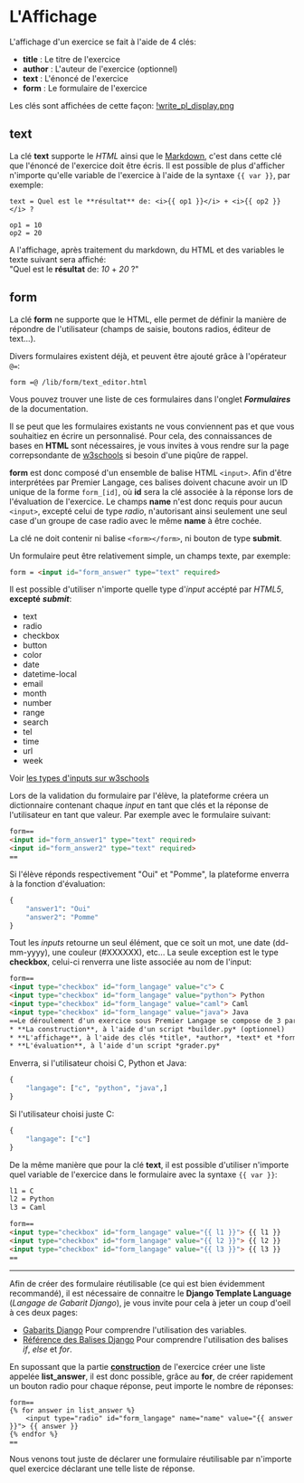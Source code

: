 # L'Affichage
L'affichage d'un exercice se fait à l'aide de 4 clés:
* **title** : Le titre de l'exercice
* **author** : L'auteur de l'exercice (optionnel)
* **text** : L'énoncé de l'exercice
* **form** : Le formulaire de l'exercice

Les clés sont affichées de cette façon:
[!write_pl_display.png](write_pl_display.png)



## text
La clé **text** supporte le *HTML* ainsi que le [Markdown](https://fr.wikipedia.org/wiki/Markdown),
c'est dans cette clé que l'énoncé de l'exercice doit être écris. Il est possible de plus
d'afficher n'importe qu'elle variable de l'exercice à l'aide de la syntaxe `{{ var }}`,
par exemple:
```
text = Quel est le **résultat** de: <i>{{ op1 }}</i> + <i>{{ op2 }}</i> ?

op1 = 10
op2 = 20
```
A l'affichage, après traitement du markdown, du HTML et des variables le texte 
suivant sera affiché:  
"Quel est le **résultat** de: *10* + *20* ?"



## form
La clé **form** ne supporte que le HTML, elle permet de définir la manière de
répondre de l'utilisateur (champs de saisie, boutons radios, éditeur de text...).

Divers formulaires existent déjà, et peuvent être ajouté grâce à l'opérateur `@=`:
```
form =@ /lib/form/text_editor.html
```
Vous pouvez trouver une liste de ces formulaires dans l'onglet ***Formulaires***
de la documentation.


Il se peut que les formulaires existants ne vous conviennent pas et que vous
souhaitiez en écrire un personnalisé. Pour cela, des connaissances de bases en **HTML**
sont nécessaires, je vous invites à vous rendre sur la page correpsondante
de [w3schools](https://www.w3schools.com/html/html_forms.asp) si besoin d'une
piqûre de rappel.

**form** est donc composé d'un ensemble de balise HTML `<input>`. Afin d'être interprétées
par Premier Langage, ces balises doivent chacune avoir un ID unique de la forme
`form_[id]`, où **id** sera la clé associée à la réponse lors de l'évaluation
de l'exercice. Le champs **name** n'est donc requis pour aucun `<input>`,
excepté celui de type *radio*, n'autorisant ainsi seulement une seul case
d'un groupe de case radio avec le même **name** à être cochée.

La clé ne doit contenir ni balise `<form></form>`, ni bouton de type **submit**.

Un formulaire peut être relativement simple, un champs texte, par exemple:
```html
form = <input id="form_answer" type="text" required>
```

Il est possible d'utiliser n'importe quelle type d'*input* accépté par *HTML5*, **excepté**  ***submit***:
* text
* radio
* checkbox
* button
* color
* date
* datetime-local
* email
* month
* number
* range
* search
* tel
* time
* url
* week

Voir [les types d'inputs sur w3schools](https://www.w3schools.com/html/html_form_input_types.asp)


Lors de la validation du formulaire par l'élève, la plateforme créera un dictionnaire
contenant chaque *input* en tant que clés et la réponse de l'utilisateur en tant que valeur.
Par exemple avec le formulaire suivant:
```html
form==
<input id="form_answer1" type="text" required>
<input id="form_answer2" type="text" required>
==
```
Si l'élève réponds respectivement "Oui" et "Pomme", la plateforme enverra à la
fonction d'évaluation:
```python
{
    "answer1": "Oui"
    "answer2": "Pomme"
}
```
Tout les *inputs* retourne un seul élément, que ce soit un mot, une date (dd-mm-yyyy),
une couleur (#XXXXXX), etc... La seule exception est le type **checkbox**,
celui-ci renverra une liste associée au nom de l'input:
```html
form==
<input type="checkbox" id="form_langage" value="c"> C
<input type="checkbox" id="form_langage" value="python"> Python
<input type="checkbox" id="form_langage" value="caml"> Caml
<input type="checkbox" id="form_langage" value="java"> Java
==Le déroulement d'un exercice sous Premier Langage se compose de 3 parties:
* **La construction**, à l'aide d'un script *builder.py* (optionnel)
* **L'affichage**, à l'aide des clés *title*, *author*, *text* et *form*
* **L'évaluation**, à l'aide d'un script *grader.py*
```
Enverra, si l'utilisateur choisi C, Python et Java:
```python
{
    "langage": ["c", "python", "java",]
}
```
Si l'utilisateur choisi juste C:
```python
{
    "langage": ["c"]
}
```

De la même manière que pour la clé **text**, il est possible d'utiliser n'importe
quel variable de l'exercice dans le formulaire avec la syntaxe `{{ var }}`:
```html
l1 = C
l2 = Python
l3 = Caml

form==
<input type="checkbox" id="form_langage" value="{{ l1 }}"> {{ l1 }}
<input type="checkbox" id="form_langage" value="{{ l2 }}"> {{ l2 }}
<input type="checkbox" id="form_langage" value="{{ l3 }}"> {{ l3 }}
==
```
___

Afin de créer des formulaire réutilisable (ce qui est bien évidemment recommandé),
il est nécessaire de connaitre le **Django Template Language** (*Langage de Gabarit Django*),
je vous invite pour cela à jeter un coup d'oeil à ces deux pages:
* [Gabarits Django](https://docs.djangoproject.com/fr/2.0/topics/templates/#variables)
  Pour comprendre l'utilisation des variables.
* [Référence des Balises Django](https://docs.djangoproject.com/fr/2.0/ref/templates/builtins/#ref-templates-builtins-tags)
  Pour comprendre l'utilisation des balises *if*, *else* et *for*.

En supossant que la partie **[construction](../construction/)** de l'exercice
créer une liste appelée **list_answer**, il est donc possible, grâce au **for**, de
créer rapidement un bouton radio pour chaque réponse, peut importe le nombre de réponses:
```
form==
{% for answer in list_answer %}
    <input type="radio" id="form_langage" name="name" value="{{ answer }}"> {{ answer }}
{% endfor %}
==
```

Nous venons tout juste de déclarer une formulaire réutilisable par n'importe quel
exercice déclarant une telle liste de réponse.